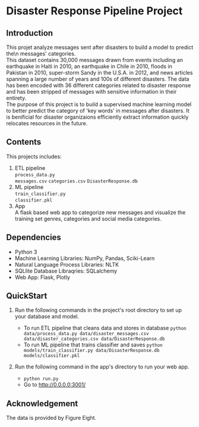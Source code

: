 # Disaster Response Pipeline Project
## Introduction
This projet analyze messages sent after disasters to build a model to predict the\n messages' categories. </br>
This dataset contains 30,000 messages drawn from events including an earthquake in Haiti in 2010, an earthquake in Chile in 2010, floods in Pakistan in 2010, super-storm Sandy in the U.S.A. in 2012, and news articles spanning a large number of years and 100s of different disasters. The data has been encoded with 36 different categories related to disaster response and has been stripped of messages with sensitive information in their entirety. </br>
The purpose of this project is to build a supervised machine learning model to better predict the category of 'key words' in messages after disasters. It is benificial for disaster organizaions efficiently extract information quickly relocates resources in the future.

## Contents
This projects includes:
1. ETL pipeline </br>
   `process_data.py` </br>
   `messages.csv`
   `categories.csv`
   `DisasterResponse.db`
2. ML pipeline </br>
    `train_classifier.py` </br>
    `classifier.pkl`
3. App </br>
   A flask based web app to categorize new messages and visualize the training set genres, categories and social media categories. </br>


## Dependencies
- Python 3
- Machine Learning Libraries: NumPy, Pandas, Sciki-Learn
- Natural Language Process Libraries: NLTK
- SQLlite Database Libraqries: SQLalchemy
- Web App: Flask, Plotly

## QuickStart
1. Run the following commands in the project's root directory to set up your database and model.

    - To run ETL pipeline that cleans data and stores in database
        `python data/process_data.py data/disaster_messages.csv data/disaster_categories.csv data/DisasterResponse.db`
    - To run ML pipeline that trains classifier and saves
        `python models/train_classifier.py data/DisasterResponse.db models/classifier.pkl`
2. Run the following command in the app's directory to run your web app.
     - `python run.py`
     - Go to http://0.0.0.0:3001/

## Acknowledgement
The data is provided by Figure Eight.
